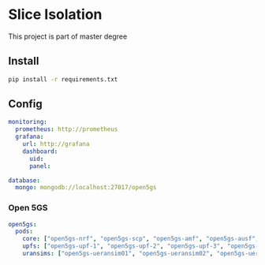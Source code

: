 # Slice Isolation 


This project is part of master degree

## Install


```bash
pip install -r requirements.txt
```


## Config

```yaml
monitoring:
  prometheus: http://prometheus
  grafana: 
    url: http://grafana
    dashboard:
      uid: 
      panel: 
```

```yaml
database:
  mongo: mongodb://localhost:27017/open5gs
```

### Open 5GS 


```yaml
open5gs:
  pods:
    core: ["open5gs-nrf", "open5gs-scp", "open5gs-amf", "open5gs-ausf","open5gs-bsf", "open5gs-nssf", "open5gs-pcf","open5gs-udm","open5gs-udr"]
    upfs: ["open5gs-upf-1", "open5gs-upf-2", "open5gs-upf-3", "open5gs-upf-4", "open5gs-upf-5"]
    uransims: ["open5gs-ueransim01", "open5gs-ueransim02", "open5gs-ueransim03", "open5gs-ueransim04", "open5gs-ueransim05"]
```